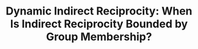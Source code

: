 ---
title: "Dynamic Indirect Reciprocity: When Is Indirect Reciprocity Bounded by Group Membership?"
collection: publications
permalink: /publication/imada_mifune_2023_bbs.pdf
paperurl: '/files/Imada et al. (2023, EHB).pdf'
link: 'https://doi.org/10.1016/j.evolhumbehav.2023.05.002'
citation: '<u>Imada, H.</u>, Romano, A., & *Mifune, N. (2023). Dynamic Indirect Reciprocity: When Is Indirect Reciprocity Bounded by Group Membership? <em>Evolution and Human Behavior</em>, . 44(4), 373-383. https://doi.org/10.1016/j.evolhumbehav.2023.05.002'
---